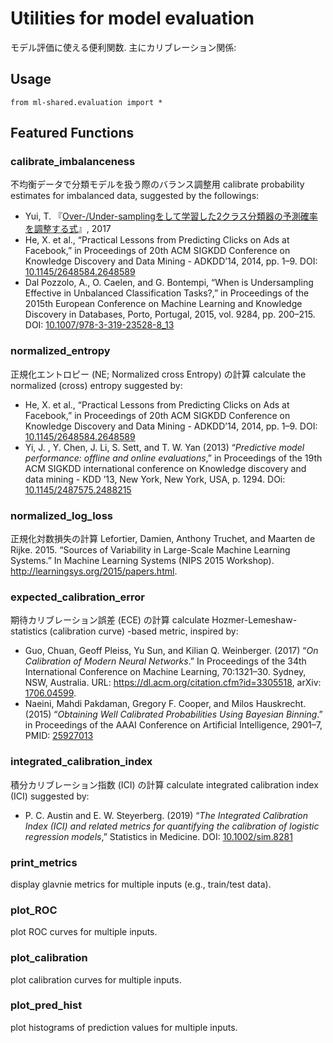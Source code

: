 # Utilities for model evaluation

モデル評価に使える便利関数. 主にカリブレーション関係:

## Usage

```
from ml-shared.evaluation import *
```

## Featured Functions


### calibrate_imbalanceness
不均衡データで分類モデルを扱う際のバランス調整用
calibrate probability estimates for imbalanced data, suggested by the followings:

* Yui, T. 『[Over-/Under-samplingをして学習した2クラス分類器の予測確率を調整する式](https://takuti.me/note/adjusting-for-oversampling-and-undersampling/)』, 2017
* He, X. et al., “Practical Lessons from Predicting Clicks on Ads at Facebook,” in Proceedings of 20th ACM SIGKDD Conference on Knowledge Discovery and Data Mining - ADKDD’14, 2014, pp. 1–9. DOI: [10.1145/2648584.2648589](https://doi.org/10.1145/2648584.2648589)
* Dal Pozzolo, A., O. Caelen, and G. Bontempi, “When is Undersampling Effective in Unbalanced Classification Tasks?,” in Proceedings of the 2015th European Conference on Machine Learning and Knowledge Discovery in Databases, Porto, Portugal, 2015, vol. 9284, pp. 200–215. DOI: [10.1007/978-3-319-23528-8_13](https://doi.org/10.1007/978-3-319-23528-8_13)


### normalized_entropy 
正規化エントロピー (NE; Normalized cross Entropy) の計算
calculate the normalized (cross) entropy suggested by:

* He, X. et al., “Practical Lessons from Predicting Clicks on Ads at Facebook,” in Proceedings of 20th ACM SIGKDD Conference on Knowledge Discovery and Data Mining - ADKDD’14, 2014, pp. 1–9. DOI: [10.1145/2648584.2648589](https://doi.org/10.1145/2648584.2648589)
* Yi, J. , Y. Chen, J. Li, S. Sett, and T. W. Yan (2013) “_Predictive model performance: offline and online evaluations_,” in Proceedings of the 19th ACM SIGKDD international conference on Knowledge discovery and data mining - KDD ’13, New York, New York, USA, p. 1294. DOi: [10.1145/2487575.2488215](https://doi.org/10.1145/2487575.2488215)


### normalized_log_loss
正規化対数損失の計算
Lefortier, Damien, Anthony Truchet, and Maarten de Rijke. 2015. “Sources of Variability in Large-Scale Machine Learning Systems.” In Machine Learning Systems (NIPS 2015 Workshop). http://learningsys.org/2015/papers.html.


### expected_calibration_error
期待カリブレーション誤差 (ECE) の計算
calculate Hozmer-Lemeshaw-statistics (calibration curve) -based metric, inspired by:

* Guo, Chuan, Geoff Pleiss, Yu Sun, and Kilian Q. Weinberger. (2017) “_On Calibration of Modern Neural Networks_.” In Proceedings of the 34th International Conference on Machine Learning, 70:1321–30. Sydney, NSW, Australia. URL: https://dl.acm.org/citation.cfm?id=3305518, arXiv: [1706.04599](http://arxiv.org/abs/1706.04599).
* Naeini, Mahdi Pakdaman, Gregory F. Cooper, and Milos Hauskrecht. (2015) “_Obtaining Well Calibrated Probabilities Using Bayesian Binning_.” in Proceedings of the AAAI Conference on Artificial Intelligence, 2901–7, PMID: [25927013](https://europepmc.org/abstract/med/25927013)

### integrated_calibration_index
積分カリブレーション指数 (ICI) の計算
calculate integrated calibration index (ICI) suggested by:

* P. C. Austin and E. W. Steyerberg. (2019) “_The Integrated Calibration Index (ICI) and related metrics for quantifying the calibration of logistic regression models_,” Statistics in Medicine. DOI: [10.1002/sim.8281](https://doi.org/10.1002/sim.8281)


### print_metrics
display glavnie metrics for multiple inputs (e.g., train/test data).


### plot_ROC
plot ROC curves for multiple inputs.

### plot_calibration
plot calibration curves for multiple inputs.


### plot_pred_hist
plot histograms of prediction values for multiple inputs.
